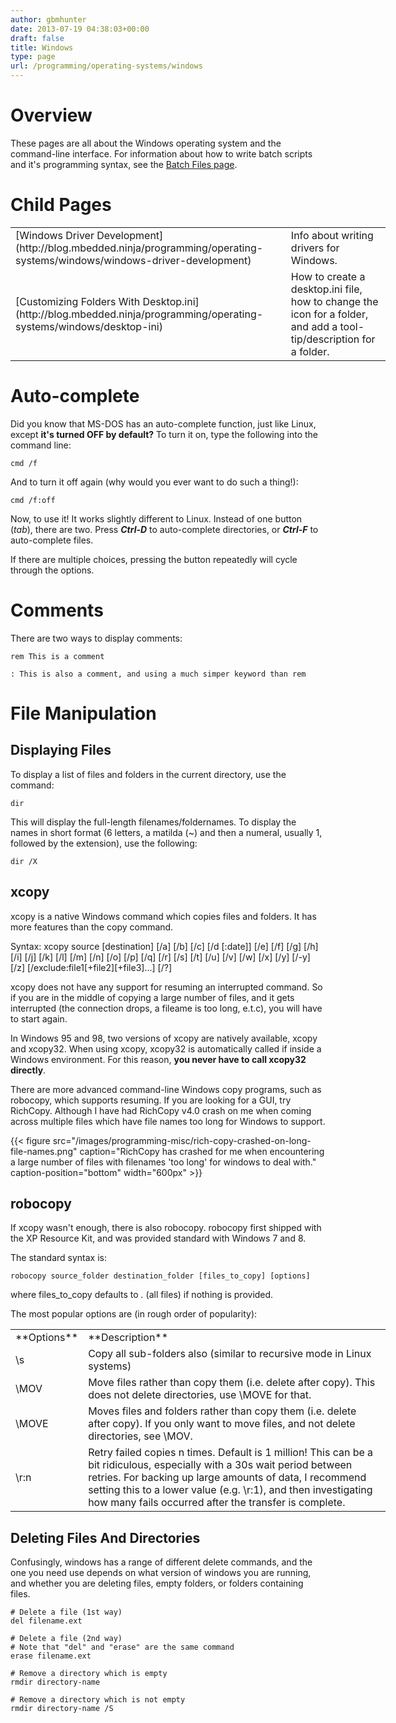 ```yaml
---
author: gbmhunter
date: 2013-07-19 04:38:03+00:00
draft: false
title: Windows
type: page
url: /programming/operating-systems/windows
---
```


# Overview


These pages are all about the Windows operating system and the command-line interface. For information about how to write batch scripts and it's programming syntax, see the [Batch Files page](http://blog.mbedded.ninja/programming/languages/batch-files).


# Child Pages


<table style="width: 600px;" border="0" >
<tbody >
<tr >

<td >[Windows Driver Development](http://blog.mbedded.ninja/programming/operating-systems/windows/windows-driver-development)
</td>

<td >Info about writing drivers for Windows.
</td>
</tr>
<tr >

<td >[Customizing Folders With Desktop.ini](http://blog.mbedded.ninja/programming/operating-systems/windows/desktop-ini)
</td>

<td >How to create a desktop.ini file, how to change the icon for a folder, and add a tool-tip/description for a folder.
</td>
</tr>
</tbody>
</table>


# Auto-complete


Did you know that MS-DOS has an auto-complete function, just like Linux, except **it's turned OFF by default?** To turn it on, type the following into the command line:

    
    cmd /f


And to turn it off again (why would you ever want to do such a thing!):

    
    cmd /f:off


Now, to use it! It works slightly different to Linux. Instead of one button (_tab_), there are two. Press **_Ctrl-D_** to auto-complete directories, or **_Ctrl-F_** to auto-complete files.

If there are multiple choices, pressing the button repeatedly will cycle through the options.


# Comments


There are two ways to display comments:

    
    rem This is a comment
    
    : This is also a comment, and using a much simper keyword than rem




# File Manipulation




## Displaying Files


To display a list of files and folders in the current directory, use the command:

    
    dir


This will display the full-length filenames/foldernames. To display the names in short format (6 letters, a matilda (~) and then a numeral, usually 1, followed by the extension), use the following:

    
    dir /X




## xcopy


xcopy is a native Windows command which copies files and folders. It has more features than the copy command.

Syntax: xcopy source [destination] [/a] [/b] [/c] [/d [:date]] [/e] [/f] [/g] [/h] [/i] [/j] [/k] [/l] [/m] [/n] [/o] [/p] [/q] [/r] [/s] [/t] [/u] [/v] [/w] [/x] [/y] [/-y] [/z] [/exclude:file1[+file2][+file3]...] [/?]

xcopy does not have any support for resuming an interrupted command. So if you are in the middle of copying a large number of files, and it gets interrupted (the connection drops, a fileame is too long, e.t.c), you will have to start again.

In Windows 95 and 98, two versions of xcopy are natively available, xcopy and xcopy32. When using xcopy, xcopy32 is automatically called if inside a Windows environment. For this reason, **you never have to call xcopy32 directly**.

There are more advanced command-line Windows copy programs, such as robocopy, which supports resuming. If you are looking for a GUI, try RichCopy. Although I have had RichCopy v4.0 crash on me when coming across multiple files which have file names too long for Windows to support.

{{< figure src="/images/programming-misc/rich-copy-crashed-on-long-file-names.png" caption="RichCopy has crashed for me when encountering a large number of files with filenames 'too long' for windows to deal with." caption-position="bottom" width="600px" >}}


## robocopy


If xcopy wasn't enough, there is also robocopy. robocopy first shipped with the XP Resource Kit, and was provided standard with Windows 7 and 8.

The standard syntax is:

    
    robocopy source_folder destination_folder [files_to_copy] [options]


where files_to_copy defaults to *.* (all files) if nothing is provided.

The most popular options are (in rough order of popularity):
<table style="width: 600px;" border="0" >
<tbody >
<tr >

<td >**Options**
</td>

<td >**Description**
</td>
</tr>
<tr >

<td >\s
</td>

<td >Copy all sub-folders also (similar to recursive mode in Linux systems)
</td>
</tr>
<tr >

<td >\MOV
</td>

<td >Move files rather than copy them (i.e. delete after copy). This does not delete directories, use \MOVE for that.
</td>
</tr>
<tr >

<td >\MOVE
</td>

<td >Moves files and folders rather than copy them (i.e. delete after copy). If you only want to move files, and not delete directories, see \MOV.
</td>
</tr>
<tr >

<td >\r:n
</td>

<td >Retry failed copies n times. Default is 1 million! This can be a bit ridiculous, especially with a 30s wait period between retries. For backing up large amounts of data, I recommend setting this to a lower value (e.g. \r:1), and then investigating how many fails occurred after the transfer is complete.
</td>
</tr>
</tbody>
</table>



## Deleting Files And Directories


Confusingly, windows has a range of different delete commands, and the one you need use depends on what version of windows you are running, and whether you are deleting files, empty folders, or folders containing files.

    
    # Delete a file (1st way)
    del filename.ext
    
    # Delete a file (2nd way)
    # Note that "del" and "erase" are the same command
    erase filename.ext
    
    # Remove a directory which is empty
    rmdir directory-name
    
    # Remove a directory which is not empty
    rmdir directory-name /S



